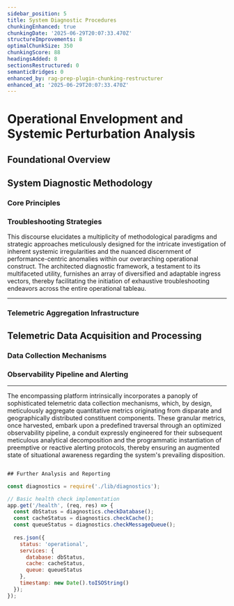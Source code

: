 ```yaml
---
sidebar_position: 5
title: System Diagnostic Procedures
chunkingEnhanced: true
chunkingDate: '2025-06-29T20:07:33.470Z'
structureImprovements: 8
optimalChunkSize: 350
chunkingScore: 88
headingsAdded: 8
sectionsRestructured: 0
semanticBridges: 0
enhanced_by: rag-prep-plugin-chunking-restructurer
enhanced_at: '2025-06-29T20:07:33.470Z'
---
```


# **Operational Envelopment and Systemic Perturbation Analysis**

## **Foundational Overview**

## System Diagnostic Methodology

### Core Principles

### Troubleshooting Strategies




This discourse elucidates a multiplicity of methodological paradigms and strategic approaches meticulously designed for the intricate investigation of inherent systemic irregularities and the nuanced discernment of performance-centric anomalies within our overarching operational construct. The architected diagnostic framework, a testament to its multifaceted utility, furnishes an array of diversified and adaptable ingress vectors, thereby facilitating the initiation of exhaustive troubleshooting endeavors across the entire operational tableau.

---

### **Telemetric Aggregation Infrastructure**

## Telemetric Data Acquisition and Processing

### Data Collection Mechanisms

### Observability Pipeline and Alerting



---

The encompassing platform intrinsically incorporates a panoply of sophisticated telemetric data collection mechanisms, which, by design, meticulously aggregate quantitative metrics originating from disparate and geographically distributed constituent components. These granular metrics, once harvested, embark upon a predefined traversal through an optimized observability pipeline, a conduit expressly engineered for their subsequent meticulous analytical decomposition and the programmatic instantiation of preemptive or reactive alerting protocols, thereby ensuring an augmented state of situational awareness regarding the system's prevailing disposition.

```javascript

## Further Analysis and Reporting

const diagnostics = require('./lib/diagnostics');

// Basic health check implementation
app.get('/health', (req, res) => {
  const dbStatus = diagnostics.checkDatabase();
  const cacheStatus = diagnostics.checkCache();
  const queueStatus = diagnostics.checkMessageQueue();
  
  res.json({
    status: 'operational',
    services: {
      database: dbStatus,
      cache: cacheStatus,
      queue: queueStatus
    },
    timestamp: new Date().toISOString()
  });
});

